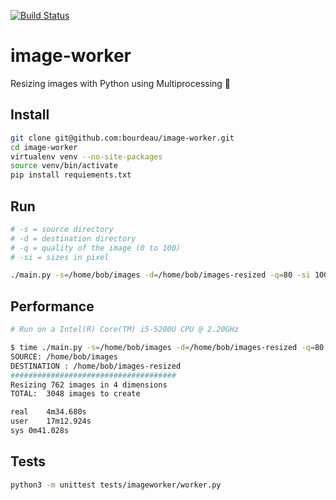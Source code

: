 [![Build Status](https://travis-ci.org/bourdeau/image-worker.svg?branch=master)](https://travis-ci.org/bourdeau/image-worker)
# image-worker
Resizing images with Python using Multiprocessing 🐍

## Install

```bash
git clone git@github.com:bourdeau/image-worker.git
cd image-worker
virtualenv venv --no-site-packages
source venv/bin/activate
pip install requiements.txt
```

## Run

```bash
# -s = source directory
# -d = destination directory
# -q = quality of the image (0 to 100)
# -si = sizes in pixel

./main.py -s=/home/bob/images -d=/home/bob/images-resized -q=80 -si 100 200 300 600
```


## Performance

```bash
# Run on a Intel(R) Core(TM) i5-5200U CPU @ 2.20GHz

$ time ./main.py -s=/home/bob/images -d=/home/bob/images-resized -q=80 -si 100 200 300 600
SOURCE: /home/bob/images
DESTINATION : /home/bob/images-resized
#####################################
Resizing 762 images in 4 dimensions
TOTAL:  3048 images to create

real	4m34.680s
user	17m12.924s
sys	0m41.028s
```

## Tests
```bash
python3 -m unittest tests/imageworker/worker.py
```

